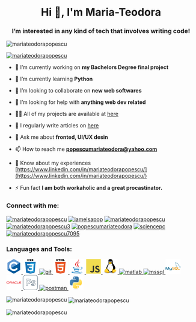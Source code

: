 <h1 align="center">Hi 👋, I'm Maria-Teodora</h1>
<h3 align="center">I’m interested in any kind of tech that involves writing code!</h3>

<p align="left"> <img src="https://komarev.com/ghpvc/?username=mariateodorapopescu&label=Profile%20views&color=0e75b6&style=flat" alt="mariateodorapopescu" /> </p>

<p align="left"> <a href="https://github.com/ryo-ma/github-profile-trophy"><img src="https://github-profile-trophy.vercel.app/?username=mariateodorapopescu" alt="mariateodorapopescu" /></a> </p>

- 🔭 I’m currently working on **my Bachelors Degree final project**

- 🌱 I’m currently learning **Python**

- 👯 I’m looking to collaborate on **new web softwares**

- 🤝 I’m looking for help with **anything web dev related**

- 👨‍💻 All of my projects are available at [here](here)

- 📝 I regularly write articles on [here](here)

- 💬 Ask me about **fronted, UI/UX desin**

- 📫 How to reach me **popescumariateodora@yahoo.com**

- 📄 Know about my experiences [https://www.linkedin.com/in/mariateodorapopescu/](https://www.linkedin.com/in/mariateodorapopescu/)

- ⚡ Fun fact **I am both workaholic and a great procastinator.**

<h3 align="left">Connect with me:</h3>
<p align="left">
<a href="https://codepen.io/mariateodorapopescu" target="blank"><img align="center" src="https://raw.githubusercontent.com/rahuldkjain/github-profile-readme-generator/master/src/images/icons/Social/codepen.svg" alt="mariateodorapopescu" height="30" width="40" /></a>
<a href="https://twitter.com/iamelsapop" target="blank"><img align="center" src="https://raw.githubusercontent.com/rahuldkjain/github-profile-readme-generator/master/src/images/icons/Social/twitter.svg" alt="iamelsapop" height="30" width="40" /></a>
<a href="https://linkedin.com/in/mariateodorapopescu" target="blank"><img align="center" src="https://raw.githubusercontent.com/rahuldkjain/github-profile-readme-generator/master/src/images/icons/Social/linked-in-alt.svg" alt="mariateodorapopescu" height="30" width="40" /></a>
<a href="https://fb.com/mariateodorapopescu3" target="blank"><img align="center" src="https://raw.githubusercontent.com/rahuldkjain/github-profile-readme-generator/master/src/images/icons/Social/facebook.svg" alt="mariateodorapopescu3" height="30" width="40" /></a>
<a href="https://instagram.com/popescumariateodora" target="blank"><img align="center" src="https://raw.githubusercontent.com/rahuldkjain/github-profile-readme-generator/master/src/images/icons/Social/instagram.svg" alt="popescumariateodora" height="30" width="40" /></a>
<a href="https://dribbble.com/sciencepc" target="blank"><img align="center" src="https://raw.githubusercontent.com/rahuldkjain/github-profile-readme-generator/master/src/images/icons/Social/dribbble.svg" alt="sciencepc" height="30" width="40" /></a>
<a href="https://www.youtube.com/c/mariateodorapopescu7095" target="blank"><img align="center" src="https://raw.githubusercontent.com/rahuldkjain/github-profile-readme-generator/master/src/images/icons/Social/youtube.svg" alt="mariateodorapopescu7095" height="30" width="40" /></a>
</p>

<h3 align="left">Languages and Tools:</h3>
<p align="left"> <a href="https://www.cprogramming.com/" target="_blank" rel="noreferrer"> <img src="https://raw.githubusercontent.com/devicons/devicon/master/icons/c/c-original.svg" alt="c" width="40" height="40"/> </a> <a href="https://www.w3schools.com/css/" target="_blank" rel="noreferrer"> <img src="https://raw.githubusercontent.com/devicons/devicon/master/icons/css3/css3-original-wordmark.svg" alt="css3" width="40" height="40"/> </a> <a href="https://git-scm.com/" target="_blank" rel="noreferrer"> <img src="https://www.vectorlogo.zone/logos/git-scm/git-scm-icon.svg" alt="git" width="40" height="40"/> </a> <a href="https://www.w3.org/html/" target="_blank" rel="noreferrer"> <img src="https://raw.githubusercontent.com/devicons/devicon/master/icons/html5/html5-original-wordmark.svg" alt="html5" width="40" height="40"/> </a> <a href="https://www.java.com" target="_blank" rel="noreferrer"> <img src="https://raw.githubusercontent.com/devicons/devicon/master/icons/java/java-original.svg" alt="java" width="40" height="40"/> </a> <a href="https://developer.mozilla.org/en-US/docs/Web/JavaScript" target="_blank" rel="noreferrer"> <img src="https://raw.githubusercontent.com/devicons/devicon/master/icons/javascript/javascript-original.svg" alt="javascript" width="40" height="40"/> </a> <a href="https://www.linux.org/" target="_blank" rel="noreferrer"> <img src="https://raw.githubusercontent.com/devicons/devicon/master/icons/linux/linux-original.svg" alt="linux" width="40" height="40"/> </a> <a href="https://www.mathworks.com/" target="_blank" rel="noreferrer"> <img src="https://upload.wikimedia.org/wikipedia/commons/2/21/Matlab_Logo.png" alt="matlab" width="40" height="40"/> </a> <a href="https://www.microsoft.com/en-us/sql-server" target="_blank" rel="noreferrer"> <img src="https://www.svgrepo.com/show/303229/microsoft-sql-server-logo.svg" alt="mssql" width="40" height="40"/> </a> <a href="https://www.mysql.com/" target="_blank" rel="noreferrer"> <img src="https://raw.githubusercontent.com/devicons/devicon/master/icons/mysql/mysql-original-wordmark.svg" alt="mysql" width="40" height="40"/> </a> <a href="https://www.oracle.com/" target="_blank" rel="noreferrer"> <img src="https://raw.githubusercontent.com/devicons/devicon/master/icons/oracle/oracle-original.svg" alt="oracle" width="40" height="40"/> </a> <a href="https://www.photoshop.com/en" target="_blank" rel="noreferrer"> <img src="https://raw.githubusercontent.com/devicons/devicon/master/icons/photoshop/photoshop-line.svg" alt="photoshop" width="40" height="40"/> </a> <a href="https://postman.com" target="_blank" rel="noreferrer"> <img src="https://www.vectorlogo.zone/logos/getpostman/getpostman-icon.svg" alt="postman" width="40" height="40"/> </a> <a href="https://www.python.org" target="_blank" rel="noreferrer"> <img src="https://raw.githubusercontent.com/devicons/devicon/master/icons/python/python-original.svg" alt="python" width="40" height="40"/> </a> </p>

<p><img align="left" src="https://github-readme-stats.vercel.app/api/top-langs?username=mariateodorapopescu&show_icons=true&locale=en&layout=compact" alt="mariateodorapopescu" /></p>

<p>&nbsp;<img align="center" src="https://github-readme-stats.vercel.app/api?username=mariateodorapopescu&show_icons=true&locale=en" alt="mariateodorapopescu" /></p>

<p><img align="center" src="https://github-readme-streak-stats.herokuapp.com/?user=mariateodorapopescu&" alt="mariateodorapopescu" /></p>
